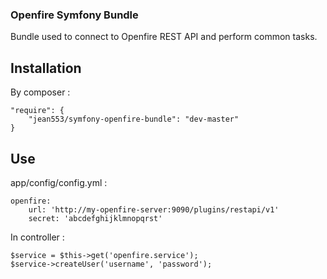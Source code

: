 ### Openfire Symfony Bundle

Bundle used to connect to Openfire REST API and perform common tasks.

## Installation

By composer :

```
"require": {
    "jean553/symfony-openfire-bundle": "dev-master"
}
```

## Use

app/config/config.yml :

```
openfire:
    url: 'http://my-openfire-server:9090/plugins/restapi/v1'
    secret: 'abcdefghijklmnopqrst'
```

In controller :

```
$service = $this->get('openfire.service');
$service->createUser('username', 'password');
```
